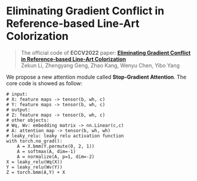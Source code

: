 # Eliminating Gradient Conflict in Reference-based Line-Art Colorization

> The official code of **ECCV2022** paper: [**Eliminating Gradient Conflict in Reference-based Line-Art Colorization**](https://arxiv.org/abs/2207.06095)
> <br>Zekun Li, Zhengyang Geng, Zhao Kang, Wenyu Chen, Yibo Yang

We propose a new attention module called **Stop-Gradient Attention**.
The core code is showed as follow:

```python3
# input:
# X: feature maps -> tensor(b, wh, c)
# Y: feature maps -> tensor(b, wh, c)
# output:
# Z: feature maps -> tensor(b, wh, c)
# other objects:
# Wq, Wv: embedding matrix -> nn.Linear(c,c)
# A: attention map -> tensor(b, wh, wh)
# leaky_relu: leaky relu activation function
with torch.no_grad():
    A = X.bmm(Y.permute(0, 2, 1))
    A = softmax(A, dim=-1)
    A = normalize(A, p=1, dim=-2)
X = leaky_relu(Wq(X))
Y = leaky_relu(Wv(Y))
Z = torch.bmm(A,Y) + X
```

